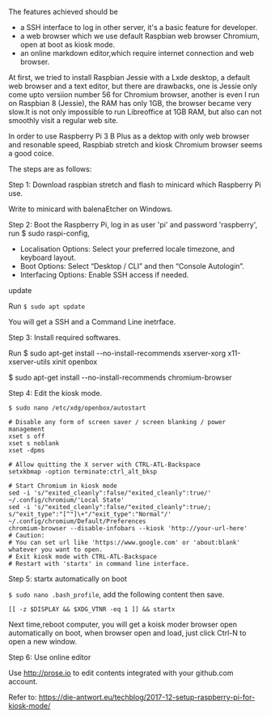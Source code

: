 The features achieved should be 

- a SSH interface to log in other server, it's a basic feature for developer.
- a web browser which we use default Raspbian web browser Chromium, open at boot as kiosk mode.
- an online markdown editor,which require internet connection and web browser. 

At first, we tried to install Raspbian Jessie with a Lxde desktop, a default web browser and a text editor, but there are drawbacks, one is Jessie only come upto versiion number 56 for Chromium browser, another is even I run on Raspbian 8 (Jessie), the RAM has only 1GB, the browser became very slow.It is not only impossible to run Libreoffice at 1GB RAM, but also can not smoothly visit a regular web site.

In order to use Raspberry Pi 3 B Plus as a dektop with only web browser and resonable speed, Raspbiab stretch and kiosk Chromium browser seems a good coice. 

The steps are as follows:

Step 1: Download raspbian stretch and flash to minicard which Raspberry Pi use. 

Write to minicard with balenaEtcher on Windows.

Step 2: Boot the Raspberry Pi, log in as user 'pi' and password 'raspberry', run $ sudo raspi-config,

- Localisation Options: Select your preferred locale timezone, and keyboard layout.
- Boot Options: Select “Desktop / CLI” and then “Console Autologin”. 
- Interfacing Options: Enable SSH access if needed.

update

Run `$ sudo apt update`

You will get a SSH and a Command Line inetrface. 

Step 3: Install required softwares.

Run $ sudo apt-get install --no-install-recommends xserver-xorg x11-xserver-utils xinit openbox

$ sudo apt-get install --no-install-recommends chromium-browser

Step 4: Edit the kiosk mode.

`$ sudo nano /etc/xdg/openbox/autostart`

    # Disable any form of screen saver / screen blanking / power management
    xset s off
    xset s noblank
    xset -dpms

    # Allow quitting the X server with CTRL-ATL-Backspace
    setxkbmap -option terminate:ctrl_alt_bksp

    # Start Chromium in kiosk mode
    sed -i 's/"exited_cleanly":false/"exited_cleanly":true/' ~/.config/chromium/'Local State'
    sed -i 's/"exited_cleanly":false/"exited_cleanly":true/; s/"exit_type":"[^"]\+"/"exit_type":"Normal"/' ~/.config/chromium/Default/Preferences
    chromium-browser --disable-infobars --kiosk 'http://your-url-here'
    # Caution:
	# You can set url like 'https://www.google.com' or 'about:blank' whatever you want to open.
    # Exit kiosk mode with CTRL-ATL-Backspace
    # Restart with 'startx' in command line interface.
    
Step 5: startx automatically on boot

`$ sudo nano .bash_profile`, add the following content then save.
	
	[[ -z $DISPLAY && $XDG_VTNR -eq 1 ]] && startx

 Next time,reboot computer, you will get a koisk moder browser open automatically on boot, when browser open and load, just click Ctrl-N to open a new window.

Step 6: Use online editor

Use http://prose.io to edit contents integrated with your github.com account.

Refer to:  https://die-antwort.eu/techblog/2017-12-setup-raspberry-pi-for-kiosk-mode/
